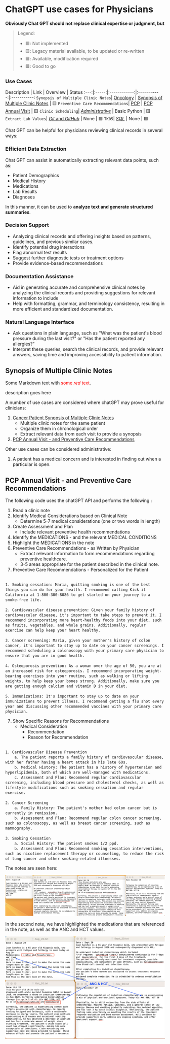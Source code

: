 # ChatGPT use cases for Physicians  

**Obviously Chat GPT should not replace clinical expertise or judgment, but**



> Legend:
>
> - 🟥: Not implemented
> - 🟨: Legacy material available, to be updated or re-written
> - 🟦: Available, modification required
> - 🟩: Good to go





### Use Cases 

Description | Link | Overview  | Status
:---:|:-----:|:------------:|:-----------:|:-----------:
`Synopsis of Multiple Clinic Notes`| [Oncology](https://github.com/mvigoda/Coding/blob/master/Cancer_Patient_Synopsis.ipynb) | [Synopsis of Multiple Clinic Notes](#synopsis-of-multiple-clinic-notes)  | 🟨
`Preventive Care Recommendations`| [PCP](https://github.com/mvigoda/Coding/blob/master/Infer_Preventive_Health_Recommendations.ipynb) | [PCP Annual Visit](#pcp-annual-visit-and-preventive-care-recommendations)  | 🟨
`Clinic Scheduling`| [_Administrative_](https://github.com/UCL-DSS/matplotlib-workshop) | Basic Python  | 🟨
`Extract Lab Values`| [_Git_ and _GitHub_](https://github.com/UCL-DSS/git-workshop) | None  | 🟩
`TK05`| [_SQL_](https://github.com/UCL-DSS/SQL_workshop) | None  | 🟩









Chat GPT can be helpful for physicians reviewing clinical records in several ways:

### Efficient Data Extraction   
  Chat GPT can assist in automatically extracting relevant data points, such as:
 
- Patient Demographics
- Medical History
- Medications
- Lab Results
- Diagnoses  
    

In this manner, it can be used to **analyze text and generate structured summaries**.

### Decision Support  
- Analyzing clinical records and offering insights based on patterns, guidelines, and previous similar cases. 
- Identify potential drug interactions
- Flag abnormal test results  
- Suggest further diagnostic tests or treatment options  
- Provide evidence-based recommendations  

### Documentation Assistance  
- Aid in generating accurate and comprehensive clinical notes by analyzing the clinical records and providing suggestions for relevant information to include
- Help with formatting, grammar, and terminology consistency, resulting in more efficient and standardized documentation.

### Natural Language Interface  
- Ask questions in plain language, such as "What was the patient's blood pressure during the last visit?" or "Has the patient reported any allergies?"
- Interpret these queries, search the clinical records, and provide relevant answers, saving time and improving accessibility to patient information.






<a id="synopsis-of-multiple-clinic-notes"></a>
## Synopsis of Multiple Clinic Notes  

Some Markdown text with <span style="color:red">some *red* text</span>.

<div class="alert alert-block alert-danger">
description goes here
</div>

 


A number of use cases are considered where chatGPT may prove useful for clinicians:
1. [Cancer Patient Synopsis of Multiple Clinic Notes](https://github.com/mvigoda/Coding/blob/master/Cancer_Patient_Synopsis.ipynb)
	- Multiple clinic notes for the same patient 
	- Organize them in chronological order
	- Extract relevant data from each visit to provide a synopsis
2. [PCP Annual Visit - and Preventive Care Recommendations](https://github.com/mvigoda/Coding/blob/master/Infer_Preventive_Health_Recommendations.ipynb)

Other use cases can be considered administrative:
1. A patient has a medical concern and is interested in finding out when a particular is open.

<a id="pcp-annual-visit-and-preventive-care-recommendations"></a>
## PCP Annual Visit - and Preventive Care Recommendations

The following code uses the chatGPT API and performs the following :
1. Read a clinic note
2. Identify Medical Considerations based on Clinical Note
	- Determine 5-7 medical considerations (one or two words in length) 
3. Create Assessment and Plan
	- Include relevant preventive health recommendations
4. Identify the MEDICATIONS - and the relevant MEDICAL CONDITIONS
5. Highlight the MEDICATIONS in the note
6. Preventive Care Recommendations - as Written by Physician  
	- Extract relevant information to form recommendations regarding preventive healthcare.
	- 3-5 areas appropriate for the patient described in the clinical note.
7. Preventive Care Recommendations - Personalized for the Patient

```Preventive Health Recommendations

1. Smoking cessation: Maria, quitting smoking is one of the best things you can do for your health. I recommend calling Kick it California at 1-800-300-8086 to get started on your journey to a smoke-free life.

2. Cardiovascular disease prevention: Given your family history of cardiovascular disease, it's important to take steps to prevent it. I recommend incorporating more heart-healthy foods into your diet, such as fruits, vegetables, and whole grains. Additionally, regular exercise can help keep your heart healthy.

3. Cancer screening: Maria, given your mother's history of colon cancer, it's important to stay up to date on your cancer screenings. I recommend scheduling a colonoscopy with your primary care physician to ensure that you are in good health.

4. Osteoporosis prevention: As a woman over the age of 50, you are at an increased risk for osteoporosis. I recommend incorporating weight-bearing exercises into your routine, such as walking or lifting weights, to help keep your bones strong. Additionally, make sure you are getting enough calcium and vitamin D in your diet.

5. Immunizations: It's important to stay up to date on your immunizations to prevent illness. I recommend getting a flu shot every year and discussing other recommended vaccines with your primary care physician.
```

7. Show Specific Reasons for Recommendations
	- Medical Consideration
    	- Recommendation
    	- Reason for Recommendation

```Preventive Health Recommendations

1. Cardiovascular Disease Prevention
    a. The patient reports a family history of cardiovascular disease, with her father having a heart attack in his late 60s.
    b. Medical History: The patient has a history of hypertension and hyperlipidemia, both of which are well-managed with medications.
    c. Assessment and Plan: Recommend regular cardiovascular screening, including blood pressure and cholesterol checks, as well as lifestyle modifications such as smoking cessation and regular exercise.

2. Cancer Screening
    a. Family History: The patient's mother had colon cancer but is currently in remission.
    b. Assessment and Plan: Recommend regular colon cancer screening, such as colonoscopy, as well as breast cancer screening, such as mammography.

3. Smoking Cessation
    a. Social History: The patient smokes 1/2 ppd.
    b. Assessment and Plan: Recommend smoking cessation interventions, such as nicotine replacement therapy or counseling, to reduce the risk of lung cancer and other smoking-related illnesses.
```

The notes are seen here:

![alt text](patient_notes.png "Here is Title")

In the second note, we have highlighted the medications that are referenced in the note, as well as the ANC and HCT values.

![alt text](patient_notes_1.png "Here is Title")



 
